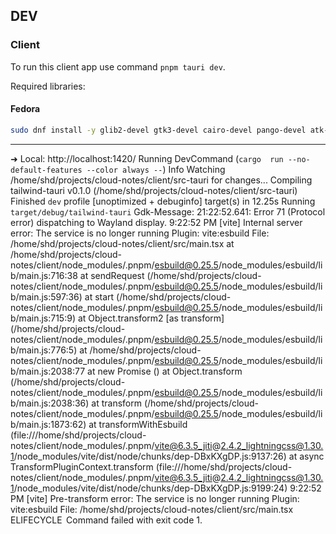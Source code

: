 ## DEV

### Client

To run this client app use command `pnpm tauri dev`.

Required libraries:

#### Fedora
```bash
sudo dnf install -y glib2-devel gtk3-devel cairo-devel pango-devel atk-devel gdk-pixbuf2-devel webkit2gtk4.1-devel
```
---


  ➜  Local:   http://localhost:1420/
     Running DevCommand (`cargo  run --no-default-features --color always --`)
        Info Watching /home/shd/projects/cloud-notes/client/src-tauri for changes...
   Compiling tailwind-tauri v0.1.0 (/home/shd/projects/cloud-notes/client/src-tauri)
    Finished `dev` profile [unoptimized + debuginfo] target(s) in 12.25s
     Running `target/debug/tailwind-tauri`
Gdk-Message: 21:22:52.641: Error 71 (Protocol error) dispatching to Wayland display.
9:22:52 PM [vite] Internal server error: The service is no longer running
  Plugin: vite:esbuild
  File: /home/shd/projects/cloud-notes/client/src/main.tsx
      at /home/shd/projects/cloud-notes/client/node_modules/.pnpm/esbuild@0.25.5/node_modules/esbuild/lib/main.js:716:38
      at sendRequest (/home/shd/projects/cloud-notes/client/node_modules/.pnpm/esbuild@0.25.5/node_modules/esbuild/lib/main.js:597:36)
      at start (/home/shd/projects/cloud-notes/client/node_modules/.pnpm/esbuild@0.25.5/node_modules/esbuild/lib/main.js:715:9)
      at Object.transform2 [as transform] (/home/shd/projects/cloud-notes/client/node_modules/.pnpm/esbuild@0.25.5/node_modules/esbuild/lib/main.js:776:5)
      at /home/shd/projects/cloud-notes/client/node_modules/.pnpm/esbuild@0.25.5/node_modules/esbuild/lib/main.js:2038:77
      at new Promise (<anonymous>)
      at Object.transform (/home/shd/projects/cloud-notes/client/node_modules/.pnpm/esbuild@0.25.5/node_modules/esbuild/lib/main.js:2038:36)
      at transform (/home/shd/projects/cloud-notes/client/node_modules/.pnpm/esbuild@0.25.5/node_modules/esbuild/lib/main.js:1873:62)
      at transformWithEsbuild (file:///home/shd/projects/cloud-notes/client/node_modules/.pnpm/vite@6.3.5_jiti@2.4.2_lightningcss@1.30.1/node_modules/vite/dist/node/chunks/dep-DBxKXgDP.js:9137:26)
      at async TransformPluginContext.transform (file:///home/shd/projects/cloud-notes/client/node_modules/.pnpm/vite@6.3.5_jiti@2.4.2_lightningcss@1.30.1/node_modules/vite/dist/node/chunks/dep-DBxKXgDP.js:9199:24)
9:22:52 PM [vite] Pre-transform error: The service is no longer running
  Plugin: vite:esbuild
  File: /home/shd/projects/cloud-notes/client/src/main.tsx
 ELIFECYCLE  Command failed with exit code 1.
